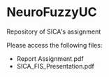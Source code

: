# NeuroFuzzyUC
Repository of SICA's assignment 

Please access the following files:
* Report Assignment.pdf
* SICA_FIS_Presentation.pdf
